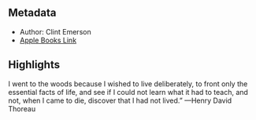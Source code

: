 ## Metadata
- Author: Clint Emerson
- [Apple Books Link](ibooks://assetid/18CE4E73090CEF0020BFA641D5665EDE)

## Highlights
I went to the woods because I wished to live deliberately, to front only the essential facts of life, and see if I could not learn what it had to teach, and not, when I came to die, discover that I had not lived.”
		—Henry David Thoreau